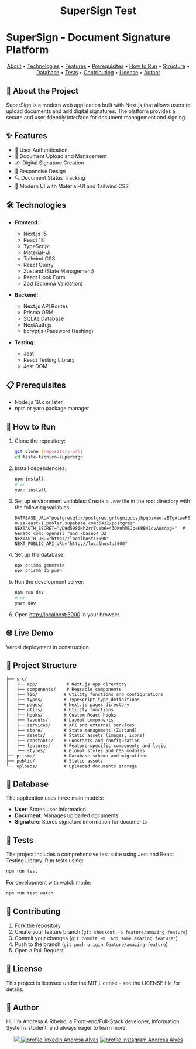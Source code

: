 <h1 align="center"> 
	 SuperSign Test
</h1>

# SuperSign - Document Signature Platform

<p align="center">
 <a href="#-about-the-project">About</a> •
 <a href="#-technologies">Technologies</a> •
 <a href="#-features">Features</a> •
 <a href="#-prerequisites">Prerequisites</a> •
 <a href="#-how-to-run">How to Run</a> •
 <a href="#-project-structure">Structure</a> •
 <a href="#-database">Database</a> •
 <a href="#-tests">Tests</a> •
 <a href="#-contributing">Contributing</a> •
 <a href="#-license">License</a> •
 <a href="#-author">Author</a>
</p>

## 📝 About the Project

SuperSign is a modern web application built with Next.js that allows users to upload documents and add digital signatures. The platform provides a secure and user-friendly interface for document management and signing.

## ✨ Features

- 🔐 User Authentication
- 📄 Document Upload and Management
- ✍️ Digital Signature Creation
- 📱 Responsive Design
- 🔍 Document Status Tracking
- 🎨 Modern UI with Material-UI and Tailwind CSS

## 🛠️ Technologies

- **Frontend:**

  - Next.js 15
  - React 18
  - TypeScript
  - Material-UI
  - Tailwind CSS
  - React Query
  - Zustand (State Management)
  - React Hook Form
  - Zod (Schema Validation)

- **Backend:**

  - Next.js API Routes
  - Prisma ORM
  - SQLite Database
  - NextAuth.js
  - bcryptjs (Password Hashing)

- **Testing:**
  - Jest
  - React Testing Library
  - Jest DOM

## 📋 Prerequisites

- Node.js 18.x or later
- npm or yarn package manager

## 🚀 How to Run

1. Clone the repository:

   ```bash
   git clone [repository-url]
   cd teste-tecnico-supersign
   ```

2. Install dependencies:

   ```bash
   npm install
   # or
   yarn install
   ```

3. Set up environment variables:
   Create a `.env` file in the root directory with the following variables:

   ```
   DATABASE_URL="postgresql://postgres.grldgmzqdcsjbpqbzxao:aBTgAtweP09AJUdM@aws-0-sa-east-1.pooler.supabase.com:5432/postgres"
   NEXTAUTH_SECRET="yD9d59S6Hh2rrTueb6+43DWnhMSJpeKRB41dvAWcAag="  # Gerado com: openssl rand -base64 32
   NEXTAUTH_URL="http://localhost:3000"
   NEXT_PUBLIC_API_URL="http://localhost:3000"
   ```

4. Set up the database:

   ```bash
   npx prisma generate
   npx prisma db push
   ```

5. Run the development server:

   ```bash
   npm run dev
   # or
   yarn dev
   ```

6. Open [http://localhost:3000](http://localhost:3000) in your browser.

## 🌐 Live Demo

Vercel deployment in construction


## 📁 Project Structure

```
├── src/
│   ├── app/           # Next.js app directory
│   ├── components/    # Reusable components
│   ├── lib/          # Utility functions and configurations
│   ├── types/        # TypeScript type definitions
│   ├── pages/        # Next.js pages directory
│   ├── utils/        # Utility functions
│   ├── hooks/        # Custom React hooks
│   ├── layouts/      # Layout components
│   ├── services/     # API and external services
│   ├── store/        # State management (Zustand)
│   ├── assets/       # Static assets (images, icons)
│   ├── constants/    # Constants and configuration
│   ├── features/     # Feature-specific components and logic
│   └── styles/       # Global styles and CSS modules
├── prisma/           # Database schema and migrations
├── public/           # Static assets
└── uploads/          # Uploaded documents storage
```

## 💾 Database

The application uses three main models:

- **User**: Stores user information
- **Document**: Manages uploaded documents
- **Signature**: Stores signature information for documents

## 🧪 Tests

The project includes a comprehensive test suite using Jest and React Testing Library. Run tests using:

```bash
npm run test
```

For development with watch mode:

```bash
npm run test:watch
```

## 🤝 Contributing

1. Fork the repository
2. Create your feature branch (`git checkout -b feature/amazing-feature`)
3. Commit your changes (`git commit -m 'Add some amazing feature'`)
4. Push to the branch (`git push origin feature/amazing-feature`)
5. Open a Pull Request

## 📄 License

This project is licensed under the MIT License - see the LICENSE file for details.

## 🦸 Author

Hi, I'm Andresa A Ribeiro, a Front-end/Full-Stack developer, Information Systems student, and always eager to learn more.

<p align="center">
  <a href="mailto:andresa_15ga@hotmail.com"><img src="https://img.shields.io/static/v1?logoWidth=15&logoColor=ff69b4&logo=gmail&label=Outlook&message=andresa_15ga@hotmail.com&color=ff69b4" target="_blank">
  <a href= "https://www.linkedin.com/in/andresa-alves-ribeiro/"><img alt="profile linkedin Andresa Alves" src="https://img.shields.io/static/v1?logoWidth=15&logoColor=0A66C2&logo=LinkedIn&label=LinkedIn&message=andresa-alves-ribeiro&color=0A66C2"></a>
  <a href= "https://www.instagram.com/dresa.alves/"><img alt="profile instagram Andresa Alves" src="https://img.shields.io/static/v1?logoWidth=15&logoColor=E4405F&logo=Instagram&label=Instagram&message=@dresa.alves&color=E4405F"></a>
</p>
